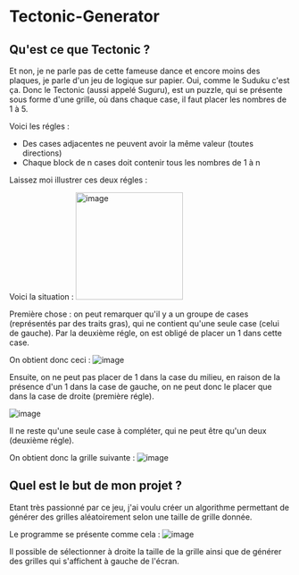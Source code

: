 # Tectonic-Generator

## Qu'est ce que Tectonic ?

Et non, je ne parle pas de cette fameuse dance et encore moins des plaques, je parle d'un jeu de logique sur papier. Oui, comme le Suduku c'est ça. Donc le Tectonic (aussi appelé Suguru), est un puzzle, qui se présente sous forme d'une grille, où dans chaque case, il faut placer les nombres de 1 à 5.

Voici les régles : 
 - Des cases adjacentes ne peuvent avoir la même valeur (toutes directions)
 - Chaque block de n cases doit contenir tous les nombres de 1 à n

Laissez moi illustrer ces deux régles : 

Voici la situation : <img width="192" alt="image" src="https://user-images.githubusercontent.com/83453511/196713560-27283a80-08db-434f-b640-0dcb76bf328c.png">

Première chose : on peut remarquer qu'il y a un groupe de cases (représentés par des traits gras), qui ne contient qu'une seule case (celui de gauche). Par la deuxième régle, on est obligé de placer un 1 dans cette case.

On obtient donc ceci : ![image](https://user-images.githubusercontent.com/83453511/196714730-14f73380-1e4b-4337-94dc-54c127f6b15d.png)

Ensuite, on ne peut pas placer de 1 dans la case du milieu, en raison de la présence d'un 1 dans la case de gauche, on ne peut donc le placer que dans la case de droite (première régle).

![image](https://user-images.githubusercontent.com/83453511/196715232-81bf7d37-337b-4218-a8ee-65f327a7b3b7.png)

Il ne reste qu'une seule case à compléter, qui ne peut être qu'un deux (deuxième régle).

On obtient donc la grille suivante : ![image](https://user-images.githubusercontent.com/83453511/196715551-639b5e95-dde7-4530-af71-01dd730c7be5.png)

## Quel est le but de mon projet ?

Etant très passionné par ce jeu, j'ai voulu créer un algorithme permettant de générer des grilles aléatoirement selon une taille de grille donnée.

Le programme se présente comme cela : 
![image](https://user-images.githubusercontent.com/83453511/196716254-ebc95f7c-66df-4b9f-85fc-c4459599627d.png)

Il possible de sélectionner à droite la taille de la grille ainsi que de générer des grilles qui s'affichent à gauche de l'écran.
